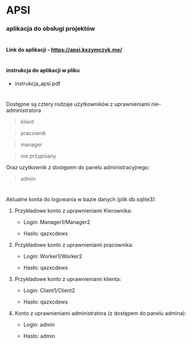 # APSI
### aplikacja do obsługi projektów
#
#### Link do aplikacji  - https://apsi.kszymczyk.me/
#
#### instrukcja do aplikacji w pliku 
- instrukcja_apsi.pdf
#
Dostępne są cztery rodzaje użytkowników z uprawnieniami nie-administratora
>klient

>pracownik

>manager

>nie przypisany

Oraz uzytkownik z dostępem do panelu administracyjnego:
>admin
#
Aktualne konta do logowania w bazie danych (plik db.sqlite3):

1. Przykładowe konto z uprawnieniami Kierownika:

    - Login: Manager1/Manager2

    - Hasło: qazxcdews

2. Przykładowe konto z uprawnieniami pracownika:

    - Login: Worker1/Worker2

    - Hasło: qazxcdews

3. Przykładowe konto z uprawnieniami klienta:

    - Login: Client1/Client2

    - Hasło: qazxcdews

4. Konto z uprawnieniami administratora (z dostępem do panelu admina):

    - Login: admin

    - Hasło: admin
